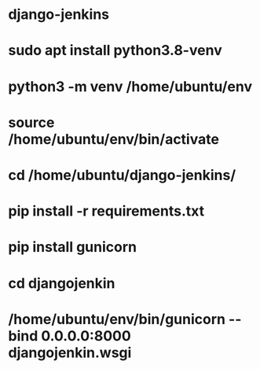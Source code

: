 # django-jenkins
# sudo apt install python3.8-venv
# python3 -m venv /home/ubuntu/env
# source /home/ubuntu/env/bin/activate
# cd /home/ubuntu/django-jenkins/
# pip install -r requirements.txt
# pip install gunicorn
# cd djangojenkin
# /home/ubuntu/env/bin/gunicorn --bind 0.0.0.0:8000 djangojenkin.wsgi